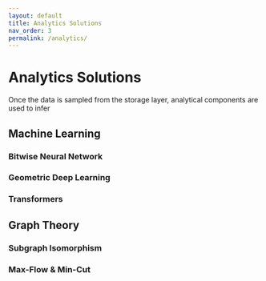 ```yaml
---
layout: default
title: Analytics Solutions
nav_order: 3
permalink: /analytics/
---
```


# Analytics Solutions

Once the data is sampled from the storage layer, analytical components are used to infer 

## Machine Learning

### Bitwise Neural Network

### Geometric Deep Learning

### Transformers

## Graph Theory

### Subgraph Isomorphism

### Max-Flow & Min-Cut
